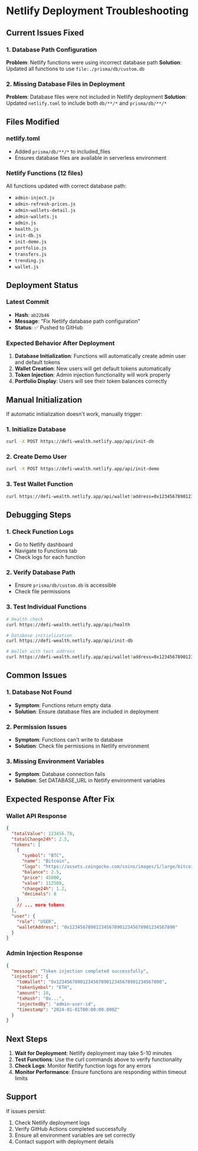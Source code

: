 # Netlify Deployment Troubleshooting

## Current Issues Fixed

### 1. Database Path Configuration
**Problem**: Netlify functions were using incorrect database path
**Solution**: Updated all functions to use `file:./prisma/db/custom.db`

### 2. Missing Database Files in Deployment
**Problem**: Database files were not included in Netlify deployment
**Solution**: Updated `netlify.toml` to include both `db/**/*` and `prisma/db/**/*`

## Files Modified

### netlify.toml
- Added `prisma/db/**/*` to included_files
- Ensures database files are available in serverless environment

### Netlify Functions (12 files)
All functions updated with correct database path:
- `admin-inject.js`
- `admin-refresh-prices.js`
- `admin-wallets-detail.js`
- `admin-wallets.js`
- `admin.js`
- `health.js`
- `init-db.js`
- `init-demo.js`
- `portfolio.js`
- `transfers.js`
- `trending.js`
- `wallet.js`

## Deployment Status

### Latest Commit
- **Hash**: `ab22b46`
- **Message**: "Fix Netlify database path configuration"
- **Status**: ✅ Pushed to GitHub

### Expected Behavior After Deployment
1. **Database Initialization**: Functions will automatically create admin user and default tokens
2. **Wallet Creation**: New users will get default tokens automatically
3. **Token Injection**: Admin injection functionality will work properly
4. **Portfolio Display**: Users will see their token balances correctly

## Manual Initialization

If automatic initialization doesn't work, manually trigger:

### 1. Initialize Database
```bash
curl -X POST https://defi-wealth.netlify.app/api/init-db
```

### 2. Create Demo User
```bash
curl -X POST https://defi-wealth.netlify.app/api/init-demo
```

### 3. Test Wallet Function
```bash
curl https://defi-wealth.netlify.app/api/wallet?address=0x1234567890123456789012345678901234567890
```

## Debugging Steps

### 1. Check Function Logs
- Go to Netlify dashboard
- Navigate to Functions tab
- Check logs for each function

### 2. Verify Database Path
- Ensure `prisma/db/custom.db` is accessible
- Check file permissions

### 3. Test Individual Functions
```bash
# Health check
curl https://defi-wealth.netlify.app/api/health

# Database initialization
curl https://defi-wealth.netlify.app/api/init-db

# Wallet with test address
curl https://defi-wealth.netlify.app/api/wallet?address=0x1234567890123456789012345678901234567890
```

## Common Issues

### 1. Database Not Found
- **Symptom**: Functions return empty data
- **Solution**: Ensure database files are included in deployment

### 2. Permission Issues
- **Symptom**: Functions can't write to database
- **Solution**: Check file permissions in Netlify environment

### 3. Missing Environment Variables
- **Symptom**: Database connection fails
- **Solution**: Set DATABASE_URL in Netlify environment variables

## Expected Response After Fix

### Wallet API Response
```json
{
  "totalValue": 123456.78,
  "totalChange24h": 2.5,
  "tokens": [
    {
      "symbol": "BTC",
      "name": "Bitcoin",
      "logo": "https://assets.coingecko.com/coins/images/1/large/bitcoin.png",
      "balance": 2.5,
      "price": 45000,
      "value": 112500,
      "change24h": 1.2,
      "decimals": 8
    }
    // ... more tokens
  ],
  "user": {
    "role": "USER",
    "walletAddress": "0x1234567890123456789012345678901234567890"
  }
}
```

### Admin Injection Response
```json
{
  "message": "Token injection completed successfully",
  "injection": {
    "toWallet": "0x1234567890123456789012345678901234567890",
    "tokenSymbol": "ETH",
    "amount": 10,
    "txHash": "0x...",
    "injectedBy": "admin-user-id",
    "timestamp": "2024-01-01T00:00:00.000Z"
  }
}
```

## Next Steps

1. **Wait for Deployment**: Netlify deployment may take 5-10 minutes
2. **Test Functions**: Use the curl commands above to verify functionality
3. **Check Logs**: Monitor Netlify function logs for any errors
4. **Monitor Performance**: Ensure functions are responding within timeout limits

## Support

If issues persist:
1. Check Netlify deployment logs
2. Verify GitHub Actions completed successfully
3. Ensure all environment variables are set correctly
4. Contact support with deployment details